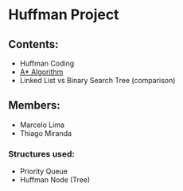 # Huffman Project

## Contents:
* Huffman Coding
* [A* Algorithm](https://docs.google.com/presentation/d/1PzIN-Z4-wFqec16b6wDrrldLrhd-O2hk4-snethWDNA/edit#slide=id.g3abf5c3369_0_1)
* Linked List vs Binary Search Tree (comparison)

## Members:
* Marcelo Lima
* Thiago Miranda

### Structures used: 

* Priority Queue
* Huffman Node (Tree)
